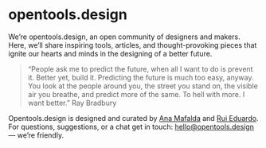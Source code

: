 # opentools.design

We’re opentools.design, an open community of designers and makers. Here, we’ll share inspiring tools, articles, and thought-provoking pieces that ignite our hearts and minds in the designing of a better future.

> “People ask me to predict the future, when all I want to do is prevent it. Better yet, build it. Predicting the future is much too easy, anyway. You look at the people around you, the street you stand on, the visible air you breathe, and predict more of the same. To hell with more. I want better.”
Ray Bradbury

Opentools.design is designed and curated by [Ana Mafalda](https://www.anamafalda.com) and [Rui Eduardo](https://www.ruieduardo.com). For questions, suggestions, or a chat get in touch: [hello@opentools.design](mailto:hello@opentools.design) — we’re friendly.
